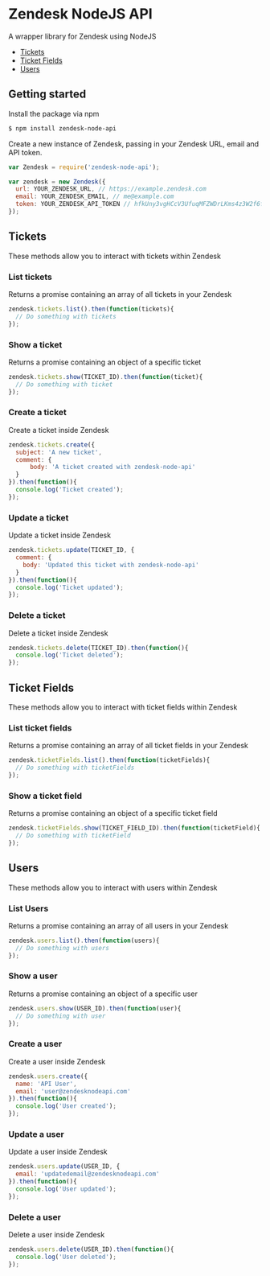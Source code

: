 # Zendesk NodeJS API
A wrapper library for Zendesk using NodeJS

* [Tickets](https://github.com/dashedstripes/zendesk-node-api#tickets)
* [Ticket Fields](https://github.com/dashedstripes/zendesk-node-api#ticket-fields)
* [Users](https://github.com/dashedstripes/zendesk-node-api#users)

## Getting started
Install the package via npm

```bash
$ npm install zendesk-node-api
```

Create a new instance of Zendesk, passing in your Zendesk URL, email and API token.

```javascript
var Zendesk = require('zendesk-node-api');

var zendesk = new Zendesk({
  url: YOUR_ZENDESK_URL, // https://example.zendesk.com
  email: YOUR_ZENDESK_EMAIL, // me@example.com
  token: YOUR_ZENDESK_API_TOKEN // hfkUny3vgHCcV3UfuqMFZWDrLKms4z3W2f6ftjPT
});
```

## Tickets
These methods allow you to interact with tickets within Zendesk

### List tickets
Returns a promise containing an array of all tickets in your Zendesk

```javascript
zendesk.tickets.list().then(function(tickets){
  // Do something with tickets
});
```

### Show a ticket
Returns a promise containing an object of a specific ticket

```javascript
zendesk.tickets.show(TICKET_ID).then(function(ticket){
  // Do something with ticket
});
```

### Create a ticket
Create a ticket inside Zendesk

```javascript
zendesk.tickets.create({
  subject: 'A new ticket',
  comment: {
      body: 'A ticket created with zendesk-node-api'
  }
}).then(function(){
  console.log('Ticket created');
});
```

### Update a ticket
Update a ticket inside Zendesk

```javascript
zendesk.tickets.update(TICKET_ID, {
  comment: {
    body: 'Updated this ticket with zendesk-node-api'
  }
}).then(function(){
  console.log('Ticket updated');
});
```

### Delete a ticket
Delete a ticket inside Zendesk

```javascript
zendesk.tickets.delete(TICKET_ID).then(function(){
  console.log('Ticket deleted');
});
```

## Ticket Fields
These methods allow you to interact with ticket fields within Zendesk

### List ticket fields
Returns a promise containing an array of all ticket fields in your Zendesk

```javascript
zendesk.ticketFields.list().then(function(ticketFields){
  // Do something with ticketFields
});
```

### Show a ticket field
Returns a promise containing an object of a specific ticket field

```javascript
zendesk.ticketFields.show(TICKET_FIELD_ID).then(function(ticketField){
  // Do something with ticketField
});
```

## Users
These methods allow you to interact with users within Zendesk

### List Users
Returns a promise containing an array of all users in your Zendesk

```javascript
zendesk.users.list().then(function(users){
  // Do something with users
});
```

### Show a user
Returns a promise containing an object of a specific user

```javascript
zendesk.users.show(USER_ID).then(function(user){
  // Do something with user
});
```

### Create a user
Create a user inside Zendesk

```javascript
zendesk.users.create({
  name: 'API User',
  email: 'user@zendesknodeapi.com'
}).then(function(){
  console.log('User created');
});
```

### Update a user
Update a user inside Zendesk

```javascript
zendesk.users.update(USER_ID, {
  email: 'updatedemail@zendesknodeapi.com'
}).then(function(){
  console.log('User updated');
});
```

### Delete a user
Delete a user inside Zendesk

```javascript
zendesk.users.delete(USER_ID).then(function(){
  console.log('User deleted');
});
```
